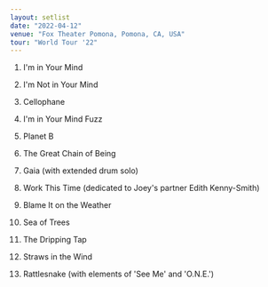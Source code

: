 ```yaml
---
layout: setlist
date: "2022-04-12"
venue: "Fox Theater Pomona, Pomona, CA, USA"
tour: "World Tour '22"
---
```



 1. I'm in Your Mind

 2. I'm Not in Your Mind

 3. Cellophane

 4. I'm in Your Mind Fuzz

 5. Planet B

 6. The Great Chain of Being

 7. Gaia
    (with extended drum solo)

 8. Work This Time
    (dedicated to Joey's partner Edith Kenny-Smith)

 9. Blame It on the Weather

10. Sea of Trees

11. The Dripping Tap

12. Straws in the Wind

13. Rattlesnake
    (with elements of 'See Me' and 'O.N.E.')
